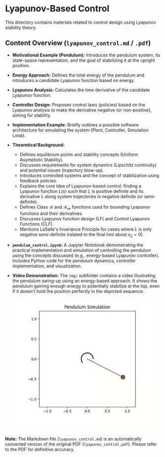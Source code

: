 # Lyapunov-Based Control

This directory contains materials related to control design using Lyapunov stability theory.

## Content Overview (`lyapunov_control.md` / `.pdf`)

- **Motivational Example (Pendulum):** Introduces the pendulum system, its state-space representation, and the goal of stabilizing it at the upright position.
- **Energy Approach:** Defines the total energy of the pendulum and introduces a candidate Lyapunov function based on energy.
- **Lyapunov Analysis:** Calculates the time derivative of the candidate Lyapunov function.
- **Controller Design:** Proposes control laws (policies) based on the Lyapunov analysis to make the derivative negative (or non-positive), aiming for stability.
- **Implementation Example:** Briefly outlines a possible software architecture for simulating the system (Plant, Controller, Simulation Loop).
- **Theoretical Background:**
    - Defines equilibrium points and stability concepts (Uniform Asymptotic Stability).
    - Discusses requirements for system dynamics (Lipschitz continuity) and potential issues (trajectory blow-up).
    - Introduces controlled systems and the concept of stabilization using feedback policies.
    - Explains the core idea of Lyapunov-based control: finding a Lyapunov function $L(s)$ such that $L$ is positive definite and its derivative $\dot{L}$ along system trajectories is negative definite (or semi-definite).
    - Defines Class $\mathcal{K}$ and $\mathcal{K}_\infty$ functions used for bounding Lyapunov functions and their derivatives.
    - Discusses Lyapunov function design (LF) and Control Lyapunov Functions (CLF).
    - Mentions LaSalle's Invariance Principle for cases where $\dot{L}$ is only negative semi-definite (related to the final hint about $s_2=0$).

- **`pendulum_control.ipynb`:** A Jupyter Notebook demonstrating the practical implementation and simulation of controlling the pendulum using the concepts discussed (e.g., energy-based Lyapunov controller). Includes Python code for the pendulum dynamics, controller implementation, and visualization.
- **Video Demonstration:** The `img/` subfolder contains a video illustrating the pendulum swing-up using an energy-based approach. It shows the pendulum gaining enough energy to potentially stabilize at the top, even if it doesn't hold the position perfectly in the depicted sequence.

  ![Pendulum Swing-up GIF](img/pendulum.gif)

**Note:** The Markdown file (`lyapunov_control.md`) is an automatically converted version of the original PDF (`lyapunov_control.pdf`). Please refer to the PDF for definitive accuracy. 